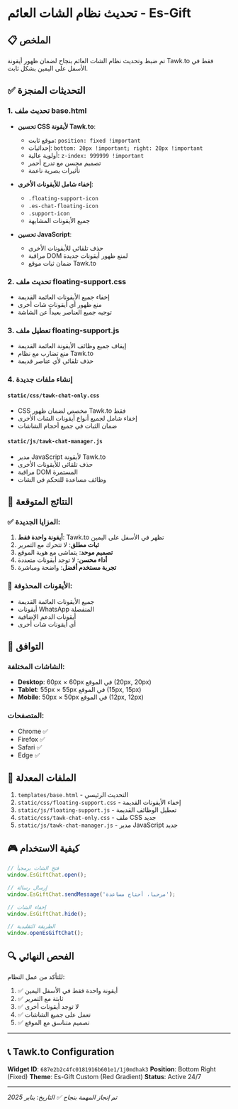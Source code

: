 # تحديث نظام الشات العائم - Es-Gift

## 📋 الملخص
تم ضبط وتحديث نظام الشات العائم بنجاح لضمان ظهور أيقونة Tawk.to فقط في الأسفل على اليمين بشكل ثابت.

## ✅ التحديثات المنجزة

### 1. **تحديث ملف base.html**
- **تحسين CSS لأيقونة Tawk.to**:
  - موقع ثابت: `position: fixed !important`
  - إحداثيات: `bottom: 20px !important; right: 20px !important`
  - أولوية عالية: `z-index: 999999 !important`
  - تصميم محسن مع تدرج أحمر
  - تأثيرات بصرية ناعمة

- **إخفاء شامل للأيقونات الأخرى**:
  - `.floating-support-icon`
  - `.es-chat-floating-icon`
  - `.support-icon`
  - جميع الأيقونات المشابهة

- **تحسين JavaScript**:
  - حذف تلقائي للأيقونات الأخرى
  - مراقبة DOM لمنع ظهور أيقونات جديدة
  - ضمان ثبات موقع Tawk.to

### 2. **تحديث ملف floating-support.css**
- إخفاء جميع الأيقونات العائمة القديمة
- منع ظهور أي أيقونات شات أخرى
- توجيه جميع العناصر بعيداً عن الشاشة

### 3. **تعطيل ملف floating-support.js**
- إيقاف جميع وظائف الأيقونة العائمة القديمة
- منع تضارب مع نظام Tawk.to
- حذف تلقائي لأي عناصر قديمة

### 4. **إنشاء ملفات جديدة**

#### `static/css/tawk-chat-only.css`
- CSS مخصص لضمان ظهور Tawk.to فقط
- إخفاء شامل لجميع أنواع أيقونات الشات الأخرى
- ضمان الثبات في جميع أحجام الشاشات

#### `static/js/tawk-chat-manager.js`
- مدير JavaScript لأيقونة Tawk.to
- حذف تلقائي للأيقونات الأخرى
- مراقبة DOM المستمرة
- وظائف مساعدة للتحكم في الشات

## 🎯 النتائج المتوقعة

### ✅ المزايا الجديدة:
1. **أيقونة واحدة فقط**: Tawk.to تظهر في الأسفل على اليمين
2. **ثبات مطلق**: لا تتحرك مع التمرير
3. **تصميم موحد**: يتماشى مع هوية الموقع
4. **أداء محسن**: لا توجد أيقونات متعددة
5. **تجربة مستخدم أفضل**: واضحة ومباشرة

### 🚫 الأيقونات المحذوفة:
- جميع الأيقونات العائمة القديمة
- أيقونات WhatsApp المنفصلة
- أيقونات الدعم الإضافية
- أي أيقونات شات أخرى

## 📱 التوافق

### الشاشات المختلفة:
- **Desktop**: 60px × 60px في الموقع (20px, 20px)
- **Tablet**: 55px × 55px في الموقع (15px, 15px)  
- **Mobile**: 50px × 50px في الموقع (12px, 12px)

### المتصفحات:
- Chrome ✅
- Firefox ✅
- Safari ✅
- Edge ✅

## 🔧 الملفات المعدلة

1. `templates/base.html` - التحديث الرئيسي
2. `static/css/floating-support.css` - إخفاء الأيقونات القديمة
3. `static/js/floating-support.js` - تعطيل الوظائف القديمة
4. `static/css/tawk-chat-only.css` - ملف CSS جديد
5. `static/js/tawk-chat-manager.js` - مدير JavaScript جديد

## 🎮 كيفية الاستخدام

```javascript
// فتح الشات برمجياً
window.EsGiftChat.open();

// إرسال رسالة
window.EsGiftChat.sendMessage('مرحبا، أحتاج مساعدة');

// إخفاء الشات
window.EsGiftChat.hide();

// الطريقة التقليدية
window.openEsGiftChat();
```

## 🔍 الفحص النهائي

للتأكد من عمل النظام:
1. ✅ أيقونة واحدة فقط في الأسفل اليمين
2. ✅ ثابتة مع التمرير
3. ✅ لا توجد أيقونات أخرى
4. ✅ تعمل على جميع الشاشات
5. ✅ تصميم متناسق مع الموقع

---

## 📞 Tawk.to Configuration

**Widget ID**: `687e2b2c4fc0181916b601e1/1j0mdhak3`
**Position**: Bottom Right (Fixed)
**Theme**: Es-Gift Custom (Red Gradient)
**Status**: Active 24/7

---

*تم إنجاز المهمة بنجاح ✅*
*التاريخ: يناير 2025*
